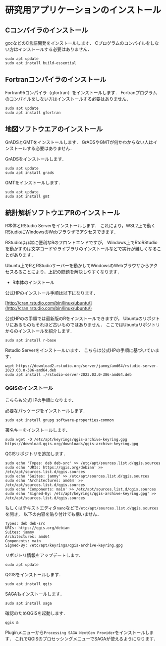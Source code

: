 
# 研究用アプリケーションのインストール

## Cコンパイラのインストール

gccなどのC言語開発をインストールします．
Cプログラムのコンパイルをしない方はインストールする必要はありません．

```
sudo apt update
sudo apt install build-essential
```

## Fortranコンパイラのインストール

Fortran95コンパイラ（gfortran）をインストールします．
Fortranプログラムのコンパイルをしない方はインストールする必要はありません．

```
sudo apt update
sudo apt install gfortran
```

## 地図ソフトウエアのインストール
GrADSとGMTをインストールします．
GrADSやGMTが何かわからない人はインストールする必要はありません．

GrADSをインストールします．

```
sudo apt update
sudo apt install grads
```

GMTをインストールします．

```
sudo apt update
sudo apt install gmt
```

## 統計解析ソフトウエアRのインストール

R本体とRStudio Serverをインストールします．
これにより，WSL2上で動くRStudioにWindowsのWebブラウザでアクセスできます．

RStudioは非常に便利なRのフロントエンドですが，
Windows上でRtoRStudioを動かすのは文字コードやライブラリのインストールなどで実行が難しくなることがあります．

Ubuntu上でRとRStudioサーバーを動かしてWindowsのWebブラウザからアクセスるることにより，上記の問題を解決しやすくなります．

- R本体のインストール

公式HPのインストール手順は以下になります．

[http://cran.rstudio.com/bin/linux/ubuntu/](http://cran.rstudio.com/bin/linux/ubuntu/)

公式HPのの手順では最新版のRをインストールできますが，
Ubuntuのリポジトリにあるものもそれほど古いものではありません．
ここではUbuntuリポジトリからのインストールを紹介します．

```
sudo apt install r-base
```

Rstudio Serverをインストールいます．
こちらは公式HPの手順に基づいています．

```
wget https://download2.rstudio.org/server/jammy/amd64/rstudio-server-2023.03.0-386-amd64.deb
sudo apt install ./rstudio-server-2023.03.0-386-amd64.deb
```

### QGISのインストール

こちらも公式HPの手順になります．

必要なパッケージをインストールします．

```
sudo apt install gnupg software-properties-common
```

署名キーをインストールします．

```
sudo wget -O /etc/apt/keyrings/qgis-archive-keyring.gpg https://download.qgis.org/downloads/qgis-archive-keyring.gpg
```

QGISリポジトリを追加します．

```
sudo echo 'Types: deb deb-src' >> /etc/apt/sources.list.d/qgis.sources
sudo echo 'URIs: https://qgis.org/debian' >> /etc/apt/sources.list.d/qgis.sources
sudo echo 'Suites: jammy' >> /etc/apt/sources.list.d/qgis.sources
sudo echo 'Architectures: amd64' >> /etc/apt/sources.list.d/qgis.sources
sudo echo 'Components: main' >> /etc/apt/sources.list.d/qgis.sources
sudo echo 'Signed-By: /etc/apt/keyrings/qgis-archive-keyring.gpg' >> /etc/apt/sources.list.d/qgis.sources
```

もしくはテキストエディタ`nano`などで`/etc/apt/sources.list.d/qgis.sources`を開き，
以下の内容を貼り付けても構いません．

```
Types: deb deb-src
URIs: https://qgis.org/debian
Suites: jammy
Architectures: amd64
Components: main
Signed-By: /etc/apt/keyrings/qgis-archive-keyring.gpg
```

リポジトリ情報をアップデートします．
```
sudo apt update
```

QGISをインストールします．

```
sudo apt install qgis
```

SAGAもインストールします．

```
sudo apt install saga
```

確認のためQGISを起動します．

```
qgis &
```

Pluginメニューから`Processing SAGA NextGen Provider`をインストールします．
これでQGISのプロセッシングメニューでSAGAが使えるようになります．